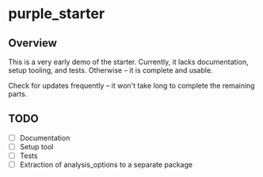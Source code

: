 # purple_starter

## Overview

This is a very early demo of the starter. Currently, it lacks documentation, setup tooling, and tests. Otherwise – it is complete and usable. 

Check for updates frequently – it won't take long to complete the remaining parts.

## TODO

- [ ] Documentation
- [ ] Setup tool
- [ ] Tests
- [ ] Extraction of analysis_options to a separate package